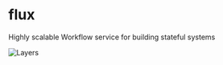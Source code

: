 # flux
Highly scalable Workflow service for building stateful systems

![Layers](https://github.com/flipkart-incubator/flux/raw/master/docs/flux-high-level.png)
